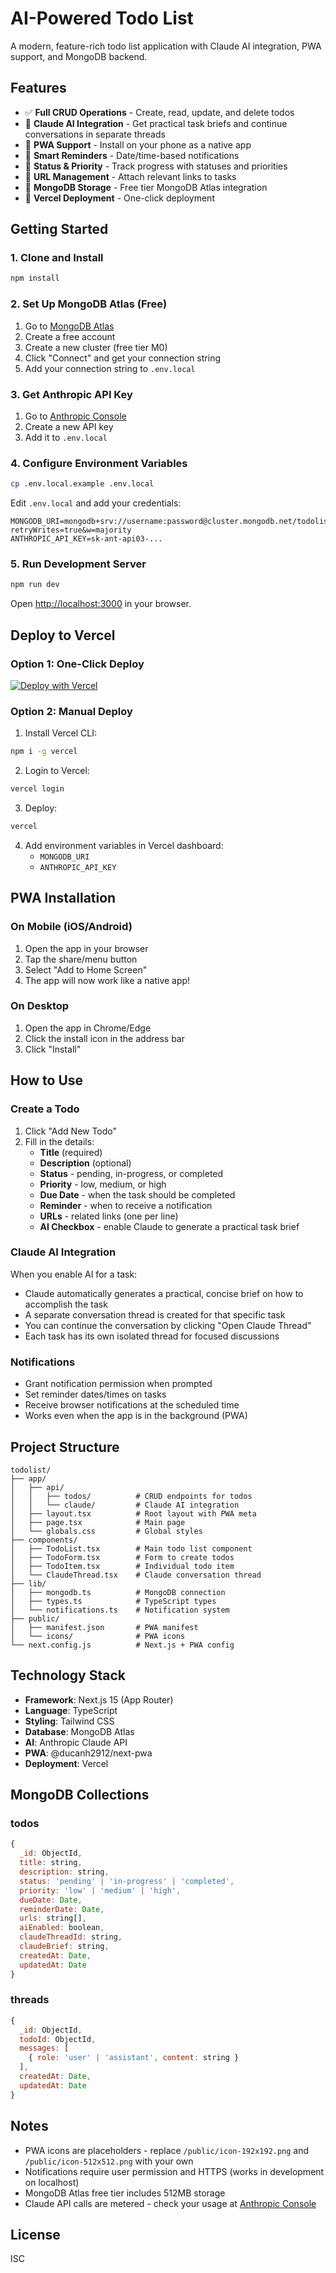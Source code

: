 # AI-Powered Todo List

A modern, feature-rich todo list application with Claude AI integration, PWA support, and MongoDB backend.

## Features

- ✅ **Full CRUD Operations** - Create, read, update, and delete todos
- 🤖 **Claude AI Integration** - Get practical task briefs and continue conversations in separate threads
- 📱 **PWA Support** - Install on your phone as a native app
- 🔔 **Smart Reminders** - Date/time-based notifications
- 🎯 **Status & Priority** - Track progress with statuses and priorities
- 🔗 **URL Management** - Attach relevant links to tasks
- 💾 **MongoDB Storage** - Free tier MongoDB Atlas integration
- 🚀 **Vercel Deployment** - One-click deployment

## Getting Started

### 1. Clone and Install

```bash
npm install
```

### 2. Set Up MongoDB Atlas (Free)

1. Go to [MongoDB Atlas](https://www.mongodb.com/cloud/atlas/register)
2. Create a free account
3. Create a new cluster (free tier M0)
4. Click "Connect" and get your connection string
5. Add your connection string to `.env.local`

### 3. Get Anthropic API Key

1. Go to [Anthropic Console](https://console.anthropic.com/settings/keys)
2. Create a new API key
3. Add it to `.env.local`

### 4. Configure Environment Variables

```bash
cp .env.local.example .env.local
```

Edit `.env.local` and add your credentials:

```env
MONGODB_URI=mongodb+srv://username:password@cluster.mongodb.net/todolist?retryWrites=true&w=majority
ANTHROPIC_API_KEY=sk-ant-api03-...
```

### 5. Run Development Server

```bash
npm run dev
```

Open [http://localhost:3000](http://localhost:3000) in your browser.

## Deploy to Vercel

### Option 1: One-Click Deploy

[![Deploy with Vercel](https://vercel.com/button)](https://vercel.com/new/clone?repository-url=YOUR_REPO_URL)

### Option 2: Manual Deploy

1. Install Vercel CLI:
```bash
npm i -g vercel
```

2. Login to Vercel:
```bash
vercel login
```

3. Deploy:
```bash
vercel
```

4. Add environment variables in Vercel dashboard:
   - `MONGODB_URI`
   - `ANTHROPIC_API_KEY`

## PWA Installation

### On Mobile (iOS/Android)

1. Open the app in your browser
2. Tap the share/menu button
3. Select "Add to Home Screen"
4. The app will now work like a native app!

### On Desktop

1. Open the app in Chrome/Edge
2. Click the install icon in the address bar
3. Click "Install"

## How to Use

### Create a Todo

1. Click "Add New Todo"
2. Fill in the details:
   - **Title** (required)
   - **Description** (optional)
   - **Status** - pending, in-progress, or completed
   - **Priority** - low, medium, or high
   - **Due Date** - when the task should be completed
   - **Reminder** - when to receive a notification
   - **URLs** - related links (one per line)
   - **AI Checkbox** - enable Claude to generate a practical task brief

### Claude AI Integration

When you enable AI for a task:
- Claude automatically generates a practical, concise brief on how to accomplish the task
- A separate conversation thread is created for that specific task
- You can continue the conversation by clicking "Open Claude Thread"
- Each task has its own isolated thread for focused discussions

### Notifications

- Grant notification permission when prompted
- Set reminder dates/times on tasks
- Receive browser notifications at the scheduled time
- Works even when the app is in the background (PWA)

## Project Structure

```
todolist/
├── app/
│   ├── api/
│   │   ├── todos/          # CRUD endpoints for todos
│   │   └── claude/         # Claude AI integration
│   ├── layout.tsx          # Root layout with PWA meta
│   ├── page.tsx            # Main page
│   └── globals.css         # Global styles
├── components/
│   ├── TodoList.tsx        # Main todo list component
│   ├── TodoForm.tsx        # Form to create todos
│   ├── TodoItem.tsx        # Individual todo item
│   └── ClaudeThread.tsx    # Claude conversation thread
├── lib/
│   ├── mongodb.ts          # MongoDB connection
│   ├── types.ts            # TypeScript types
│   └── notifications.ts    # Notification system
├── public/
│   ├── manifest.json       # PWA manifest
│   └── icons/              # PWA icons
└── next.config.js          # Next.js + PWA config
```

## Technology Stack

- **Framework**: Next.js 15 (App Router)
- **Language**: TypeScript
- **Styling**: Tailwind CSS
- **Database**: MongoDB Atlas
- **AI**: Anthropic Claude API
- **PWA**: @ducanh2912/next-pwa
- **Deployment**: Vercel

## MongoDB Collections

### todos
```javascript
{
  _id: ObjectId,
  title: string,
  description: string,
  status: 'pending' | 'in-progress' | 'completed',
  priority: 'low' | 'medium' | 'high',
  dueDate: Date,
  reminderDate: Date,
  urls: string[],
  aiEnabled: boolean,
  claudeThreadId: string,
  claudeBrief: string,
  createdAt: Date,
  updatedAt: Date
}
```

### threads
```javascript
{
  _id: ObjectId,
  todoId: ObjectId,
  messages: [
    { role: 'user' | 'assistant', content: string }
  ],
  createdAt: Date,
  updatedAt: Date
}
```

## Notes

- PWA icons are placeholders - replace `/public/icon-192x192.png` and `/public/icon-512x512.png` with your own
- Notifications require user permission and HTTPS (works in development on localhost)
- MongoDB Atlas free tier includes 512MB storage
- Claude API calls are metered - check your usage at [Anthropic Console](https://console.anthropic.com/)

## License

ISC
